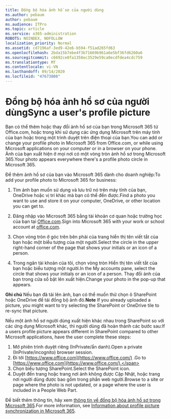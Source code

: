 ```yaml
---
title: Đồng bộ hóa ảnh hồ sơ của người dùng
ms.author: pebaum
author: pebaum
ms.audience: ITPro
ms.topic: article
ms.service: o365-administration
ROBOTS: NOINDEX, NOFOLLOW
localization_priority: Normal
ms.assetid: cd7196af-3ed9-42e6-b594-f51ad265fd63
ms.openlocfilehash: 2bda15b7ebe4f3b71669b961a6e5bf36fd6260a6
ms.sourcegitcommit: c6692ce0fa1358ec3529e59ca0ecdfdea4cdc759
ms.translationtype: MT
ms.contentlocale: vi-VN
ms.lasthandoff: 09/14/2020
ms.locfileid: "47673808"
---
```

# <a name="sync-a-users-profile-picture"></a><span data-ttu-id="daad0-102">Đồng bộ hóa ảnh hồ sơ của người dùng</span><span class="sxs-lookup"><span data-stu-id="daad0-102">Sync a user's profile picture</span></span>

<span data-ttu-id="daad0-103">Bạn có thể thêm hoặc thay đổi ảnh hồ sơ của bạn trong Microsoft 365 từ Office.com, hoặc trong khi sử dụng các ứng dụng Microsoft trên máy tính của bạn hoặc trong một trình duyệt trên điện thoại của bạn.</span><span class="sxs-lookup"><span data-stu-id="daad0-103">You can add or change your profile photo in Microsoft 365 from Office.com, or while using Microsoft applications on your computer or in a browser on your phone.</span></span> <span data-ttu-id="daad0-104">Ảnh của bạn xuất hiện ở mọi nơi có một vòng tròn ảnh hồ sơ trong Microsoft 365.</span><span class="sxs-lookup"><span data-stu-id="daad0-104">Your photo appears everywhere there's a profile photo circle in Microsoft 365.</span></span>

<span data-ttu-id="daad0-105">Để thêm ảnh hồ sơ của bạn vào Microsoft 365 dành cho doanh nghiệp:</span><span class="sxs-lookup"><span data-stu-id="daad0-105">To add your profile photo to Microsoft 365 for business:</span></span>

1. <span data-ttu-id="daad0-106">Tìm ảnh bạn muốn sử dụng và lưu trữ nó trên máy tính của bạn, OneDrive hoặc vị trí khác mà bạn có thể đến được.</span><span class="sxs-lookup"><span data-stu-id="daad0-106">Find a photo you want to use and store it on your computer, OneDrive, or other location you can get to.</span></span>

2. <span data-ttu-id="daad0-107">Đăng nhập vào Microsoft 365 bằng tài khoản cơ quan hoặc trường học của bạn tại [Office.com](https://www.office.com).</span><span class="sxs-lookup"><span data-stu-id="daad0-107">Sign into Microsoft 365 with your work or school account at [office.com](https://www.office.com).</span></span>

3. <span data-ttu-id="daad0-108">Chọn vòng tròn ở góc trên bên phải của trang hiển thị tên viết tắt của bạn hoặc một biểu tượng của một người.</span><span class="sxs-lookup"><span data-stu-id="daad0-108">Select the circle in the upper right-hand corner of the page that shows your initials or an icon of a person.</span></span>

4. <span data-ttu-id="daad0-109">Trong ngăn tài khoản của tôi, chọn vòng tròn Hiển thị tên viết tắt của bạn hoặc biểu tượng một người.</span><span class="sxs-lookup"><span data-stu-id="daad0-109">In the My accounts pane, select the circle that shows your initials or an icon of a person.</span></span> <span data-ttu-id="daad0-110">Thay đổi ảnh của bạn trong cửa sổ bật lên xuất hiện.</span><span class="sxs-lookup"><span data-stu-id="daad0-110">Change your photo in the pop-up that appears.</span></span>

<span data-ttu-id="daad0-111">**Ghi chú** Nếu bạn đã tải lên ảnh, bạn có thể muốn thử chọn ô SharePoint hoặc OneDrive để tái đồng bộ ảnh đó.</span><span class="sxs-lookup"><span data-stu-id="daad0-111">**Note** If you already uploaded a picture, you might want to try selecting the SharePoint or OneDrive tile to re-sync that picture.</span></span>

<span data-ttu-id="daad0-112">Nếu một ảnh hồ sơ người dùng xuất hiện khác nhau trong SharePoint so với các ứng dụng Microsoft khác, thì người dùng đã hoàn thành các bước sau:</span><span class="sxs-lookup"><span data-stu-id="daad0-112">If a users profile picture appears different in SharePoint compared to other Microsoft applications, have the user complete these steps:</span></span>

1. <span data-ttu-id="daad0-113">Mở phiên trình duyệt riêng (InPrivate/ẩn danh).</span><span class="sxs-lookup"><span data-stu-id="daad0-113">Open a private (InPrivate/incognito) browser session.</span></span>
2. <span data-ttu-id="daad0-114">Đi tới [https://www.office.com](https://www.office.com/) .</span><span class="sxs-lookup"><span data-stu-id="daad0-114">Go to [https://www.office.com](https://www.office.com/).</span></span>
3. <span data-ttu-id="daad0-115">Chọn biểu tượng SharePoint.</span><span class="sxs-lookup"><span data-stu-id="daad0-115">Select the SharePoint icon.</span></span>
4. <span data-ttu-id="daad0-116">Duyệt đến trang hoặc trang nơi ảnh không được Cập Nhật, hoặc trang nơi người dùng được bao gồm trong phần web người.</span><span class="sxs-lookup"><span data-stu-id="daad0-116">Browse to a site or page where the photo is not updated, or a page where the user is included in a People Web Part.</span></span>

<span data-ttu-id="daad0-117">Để biết thêm thông tin, hãy xem [thông tin về đồng bộ hóa ảnh hồ sơ trong Microsoft 365](https://support.office.com/article/information-about-profile-picture-synchronization-in-office-365-20594d76-d054-4af4-a660-401133e3d48a).</span><span class="sxs-lookup"><span data-stu-id="daad0-117">For more information, see [Information about profile picture synchronization in Microsoft 365](https://support.office.com/article/information-about-profile-picture-synchronization-in-office-365-20594d76-d054-4af4-a660-401133e3d48a).</span></span>

